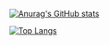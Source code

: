 [![Anurag's GitHub stats](https://github-readme-stats.vercel.app/api?username=GY-Jeong)](https://github.com/anuraghazra/github-readme-stats)



[![Top Langs](https://github-readme-stats.vercel.app/api/top-langs/?username=GY-Jeong)](https://github.com/anuraghazra/github-readme-stats)
